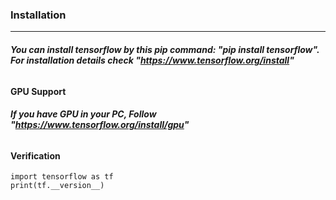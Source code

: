 ### Installation
----------------
###### **You can install tensorflow by this pip command: *"pip install tensorflow"*. For installation details check *"https://www.tensorflow.org/install"***

#### GPU Support
###### **If you have GPU in your PC, Follow *"https://www.tensorflow.org/install/gpu"***

#### Verification
    import tensorflow as tf
    print(tf.__version__)